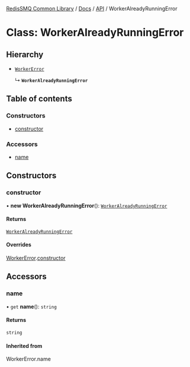 [RedisSMQ Common Library](../../../README.md) / [Docs](../../README.md) / [API](../README.md) / WorkerAlreadyRunningError

# Class: WorkerAlreadyRunningError

## Hierarchy

- [`WorkerError`](WorkerError.md)

  ↳ **`WorkerAlreadyRunningError`**

## Table of contents

### Constructors

- [constructor](WorkerAlreadyRunningError.md#constructor)

### Accessors

- [name](WorkerAlreadyRunningError.md#name)

## Constructors

### constructor

• **new WorkerAlreadyRunningError**(): [`WorkerAlreadyRunningError`](WorkerAlreadyRunningError.md)

#### Returns

[`WorkerAlreadyRunningError`](WorkerAlreadyRunningError.md)

#### Overrides

[WorkerError](WorkerError.md).[constructor](WorkerError.md#constructor)

## Accessors

### name

• `get` **name**(): `string`

#### Returns

`string`

#### Inherited from

WorkerError.name
